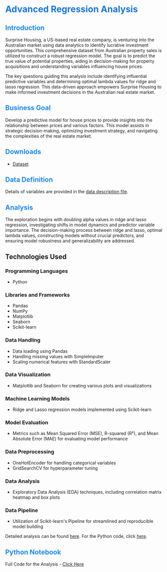 # <span style="color: #1976D2;">Advanced Regression Analysis</span>

## <span style="color: #1E88E5;">Introduction</span>

Surprise Housing, a US-based real estate company, is venturing into the Australian market using data analytics to identify lucrative investment opportunities. This comprehensive dataset from Australian property sales is utilized to construct a robust regression model. The goal is to predict the true value of potential properties, aiding in decision-making for property acquisitions and understanding variables influencing house prices.

The key questions guiding this analysis include identifying influential predictive variables and determining optimal lambda values for ridge and lasso regression. This data-driven approach empowers Surprise Housing to make informed investment decisions in the Australian real estate market.

## <span style="color: #1E88E5;">Business Goal</span>

Develop a predictive model for house prices to provide insights into the relationship between prices and various factors. This model assists in strategic decision-making, optimizing investment strategy, and navigating the complexities of the real estate market.

## <span style="color: #1E88E5;">Downloads</span>

- [Dataset](https://ml-course3-upgrad.s3.amazonaws.com/Assignment_+Advanced+Regression/train.csv)

## <span style="color: #1E88E5;">Data Definition</span>

Details of variables are provided in the [data description file](https://cdn.upgrad.com/UpGrad/temp/87f67e28-c47e-4725-ae3c-111142c7eaba/data_description.txt).

## <span style="color: #1E88E5;">Analysis</span>

The exploration begins with doubling alpha values in ridge and lasso regression, investigating shifts in model dynamics and predictor variable importance. The decision-making process between ridge and lasso, optimal lambda values, constructing models without crucial predictors, and ensuring model robustness and generalizability are addressed.

## Technologies Used

### Programming Languages
- Python

### Libraries and Frameworks
- Pandas
- NumPy
- Matplotlib
- Seaborn
- Scikit-learn

### Data Handling
- Data loading using Pandas
- Handling missing values with SimpleImputer
- Scaling numerical features with StandardScaler

### Data Visualization
- Matplotlib and Seaborn for creating various plots and visualizations

### Machine Learning Models
- Ridge and Lasso regression models implemented using Scikit-learn

### Model Evaluation
- Metrics such as Mean Squared Error (MSE), R-squared (R²), and Mean Absolute Error (MAE) for evaluating model performance

### Data Preprocessing
- OneHotEncoder for handling categorical variables
- GridSearchCV for hyperparameter tuning

### Data Analysis
- Exploratory Data Analysis (EDA) techniques, including correlation matrix heatmap and box plots

### Data Pipeline
- Utilization of Scikit-learn's Pipeline for streamlined and reproducible model building

Detailed analysis can be found [here](https://github.com/poronita/Advanced_Regression/blob/main/Assignment_Analyis%20.pdf). For the Python code, click [here](https://github.com/poronita/Advanced_Regression/blob/main/Assignment%20Regression%20Part%202.ipynb).

## <span style="color: #1E88E5;">Python Notebook</span>

Full Code for the Analysis - [Click Here](#)
